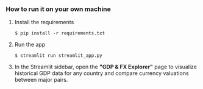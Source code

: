 ### How to run it on your own machine

1. Install the requirements

   ```
   $ pip install -r requirements.txt
   ```

2. Run the app

   ```
   $ streamlit run streamlit_app.py
   ```

3. In the Streamlit sidebar, open the **"GDP & FX Explorer"** page to visualize
   historical GDP data for any country and compare currency valuations between
   major pairs.
